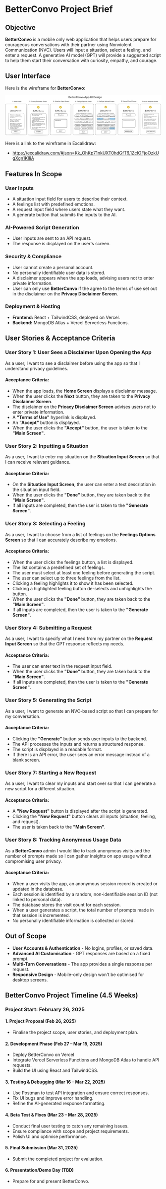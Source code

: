 # BetterConvo Project Brief

## Objective
**BetterConvo** is a mobile only web application that helps users prepare for courageous conversations with their partner using Nonviolent Communication (NVC). Users will input a situation, select a feeling, and enter a request. A generative AI model (GPT) will provide a suggested script to help them start their conversation with curiosity, empathy, and courage.

## User Interface

Here is the wireframe for **BetterConvo**:

![App UI Design](BetterConvoApp.png)

Here is a link to the wireframe in Excalidraw:
- https://excalidraw.com/#json=Kk_OhKp71nkUXT0hdGfT6,1ZclOFjoOzkUgXgn1KlIiA


## Features In Scope

### User Inputs
- A situation input field for users to describe their context.  
- A feelings list with predefined emotions.  
- A request input field where users state what they want.  
- A generate button that submits the inputs to the AI.  

### AI-Powered Script Generation
- User inputs are sent to an API request.  
- The response is displayed on the user's screen.  

### Security & Compliance
- User cannot create a personal account.
- No personally identifiable user data is stored.
- A disclaimer appears when the app loads, advising users not to enter private information. 
- User can only use **BetterConvo** if the agree to the terms of use set out in the disclaimer on the **Privacy Disclaimer Screen**. 

### Deployment & Hosting
- **Frontend:** React + TailwindCSS, deployed on Vercel. 
- **Backend:** MongoDB Atlas + Vercel Serverless Functions.

## User Stories & Acceptance Criteria

### User Story 1: User Sees a Disclaimer Upon Opening the App
As a user, I want to see a disclaimer before using the app so that I understand privacy guidelines.  

#### Acceptance Criteria:
- When the app loads, the **Home Screen** displays a disclaimer message.
- When the user clicks the **Next** button, they are taken to the **Privacy Disclaimer Screen**. 
- The disclaimer on the **Pricacy Disclaimer Screen** advises users not to enter private information.  
- A **"Terms of Use"** hyperlink is displayed.
- An **"Accept"** button is displayed.
- When the user clicks the **"Accept"** button, the user is taken to the **"Main Screen"**.

### User Story 2: Inputting a Situation
As a user, I want to enter my situation on the **Situation Input Screen** so that I can receive relevant guidance.

#### Acceptance Criteria:
- On the **Situation Input Screen**, the user can enter a text description in the situation input field.  
- When the user clicks the **"Done"** button, they are taken back to the **"Main Screen"**.
- If all inputs are completed, then the user is taken to the **"Generate Screen"**.

### User Story 3: Selecting a Feeling
As a user, I want to choose from a list of feelings on the **Feelings Options Screen** so that I can accurately describe my emotions.

#### Acceptance Criteria:
- When the user clicks the feelings button, a list is displayed.
- The list contains a predefined set of feelings.  
- The user must select at least one feeling before generating the script.
- The user can select up to three feelings from the list.
- Clicking a feeling highlights it to show it has been selected.
- Clicking a highlighted feeling button de-selects and unhighlights the button.
- When the user clicks the **"Done"** button, they are taken back to the **"Main Screen"**.
- If all inputs are completed, then the user is taken to the **"Generate Screen"**.

### User Story 4: Submitting a Request
As a user, I want to specify what I need from my partner on the **Request Input Screen** so that the GPT response reflects my needs.

#### Acceptance Criteria:
- The user can enter text in the request input field.
- When the user clicks the **"Done"** button, they are taken back to the **"Main Screen"**.
- If all inputs are completed, then the user is taken to the **"Generate Screen"**.

### User Story 5: Generating the Script
As a user, I want to generate an NVC-based script so that I can prepare for my conversation.

#### Acceptance Criteria:
- Clicking the **"Generate"** button sends user inputs to the backend.  
- The API processes the inputs and returns a structured response.  
- The script is displayed in a readable format.  
- If there is an API error, the user sees an error message instead of a blank screen.

### User Story 7: Starting a New Request
As a user, I want to clear my inputs and start over so that I can generate a new script for a different situation.  

#### Acceptance Criteria:
- A **"New Request"** button is displayed after the script is generated.  
- Clicking the **"New Request"** button clears all inputs (situation, feeling, and request). 
- The user is taken back to the **"Main Screen"**.  

### User Story 8: Tracking Anonymous Usage Data
As a **BetterConvo** admin I would like to track anonymous visits and the number of prompts made so I can gather insights on app usage without compromising user privacy.  

#### Acceptance Criteria:
- When a user visits the app, an anonymous session record is created or updated in the database.  
- Each session is identified by a random, non-identifiable session ID (not linked to personal data).  
- The database stores the visit count for each session.  
- When a user generates a script, the total number of prompts made in that session is incremented.  
- No personally identifiable information is collected or stored.  


## **Out of Scope**  
- **User Accounts & Authentication** - No logins, profiles, or saved data.  
- **Advanced AI Customisation** - GPT responses are based on a fixed prompt.  
- **Multi-Turn Conversations** - The app provides a single response per request.
- **Responsive Design** - Mobile-only design won't be optimised for desktop screens.

## BetterConvo Project Timeline (4.5 Weeks)

###  Project Start: February 26, 2025

#### 1. Project Proposal (Feb 26, 2025)
- Finalise the project scope, user stories, and deployment plan.  

#### 2. Development Phase (Feb 27 – Mar 15, 2025)
- Deploy BetterConvo on Vercel
- Integrate Vercel Serverless Functions and MongoDB Atlas to handle API requests.
- Build the UI using React and TailwindCSS.  

#### 3. Testing & Debugging (Mar 16 – Mar 22, 2025)
- Use Postman to test API integration and ensure correct responses.  
- Fix UI bugs and improve error handling.  
- Refine the AI-generated response formatting.  

#### 4. Beta Test & Fixes (Mar 23 – Mar 28, 2025)
- Conduct final user testing to catch any remaining issues.  
- Ensure compliance with scope and project requirements.  
- Polish UI and optimise performance.  

#### 5. Final Submission (Mar 31, 2025)
- Submit the completed project for evaluation.  

#### 6. Presentation/Demo Day (TBD)
- Prepare for and present BetterConvo.  